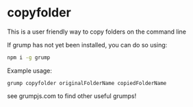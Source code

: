 # copyfolder
This is a user friendly way to copy folders on the command line

If grump has not yet been installed, you can do so using:
```bash
npm i -g grump
```

Example usage:
```
grump copyfolder originalFolderName copiedFolderName
```

see grumpjs.com to find other useful grumps!
